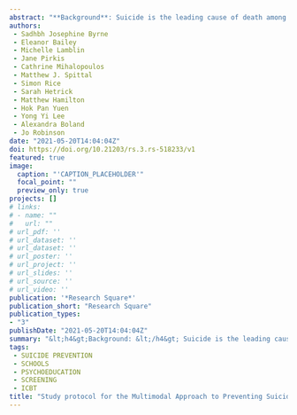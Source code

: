 ```yaml
---
abstract: "**Background**: Suicide is the leading cause of death among young Australians, accounting for one-third of all deaths in those under 25. Schools are a logical setting for youth suicide prevention activities, with universal, selective and indicated approaches all demonstrating efficacy. Given that international best practice recommends suicide prevention programs combine these approaches, and that to date this has not been done in school settings, this study aims to evaluate a suicide prevention program incorporating universal, selective and indicated components in schools. **Methods**:  This study is a trial of a multimodal suicide prevention program for young people. The program involves delivering universal psychoeducation (safeTALK) to all students, screening them for suicide risk, and delivering internet-based Cognitive Behavioural Therapy (Reframe IT) to those students identified as being at high risk for suicide. The program will be trialled in secondary schools in Melbourne, Australia, and target year 10 students (15 and 16 year-olds). safeTALK and screening will be evaluated using a single group pre-test/post-test case series, and Reframe IT will be evaluated in a Randomised Controlled Trial. The primary outcome is change in suicidal ideation; other outcomes include help-seeking behaviour and intentions, and suicide knowledge and stigma. The program’s cost-effectiveness will also be evaluated. **Discussion** : This study is the first to evaluate a suicide prevention program comprising universal, selective and indicated components in Australian schools. If the program is found to be efficacious and cost-effective, it could be more widely disseminated in schools and may ultimately lead to reduced rates of suicide and suicidal behaviour in school students across the region."
authors:
 - Sadhbh Josephine Byrne
 - Eleanor Bailey
 - Michelle Lamblin
 - Jane Pirkis
 - Cathrine Mihalopoulos
 - Matthew J. Spittal
 - Simon Rice
 - Sarah Hetrick
 - Matthew Hamilton
 - Hok Pan Yuen
 - Yong Yi Lee
 - Alexandra Boland
 - Jo Robinson
date: "2021-05-20T14:04:04Z"
doi: https://doi.org/10.21203/rs.3.rs-518233/v1
featured: true
image:
  caption: "'CAPTION_PLACEHOLDER'"
  focal_point: ""
  preview_only: true
projects: []
# links:
# - name: ""
#   url: ""
# url_pdf: ''
# url_dataset: ''
# url_dataset: ''
# url_poster: ''
# url_project: ''
# url_slides: ''
# url_source: ''
# url_video: '' 
publication: '*Research Square*'
publication_short: "Research Square"
publication_types:
- "3"
publishDate: "2021-05-20T14:04:04Z"
summary: "&lt;h4&gt;Background: &lt;/h4&gt; Suicide is the leading cause of death among young Australians, accounting for one-third of all deaths in those under 25.  Schools are a logical setting for youth suicide prevention activities, with universal, selective and indicated approaches all demonstrating efficacy..."
tags:
 - SUICIDE PREVENTION
 - SCHOOLS
 - PSYCHOEDUCATION
 - SCREENING
 - ICBT
title: "Study protocol for the Multimodal Approach to Preventing Suicide in Schools (MAPSS) project: A regionally-based trial of an integrated response to suicide risk among secondary school students"
---
```

